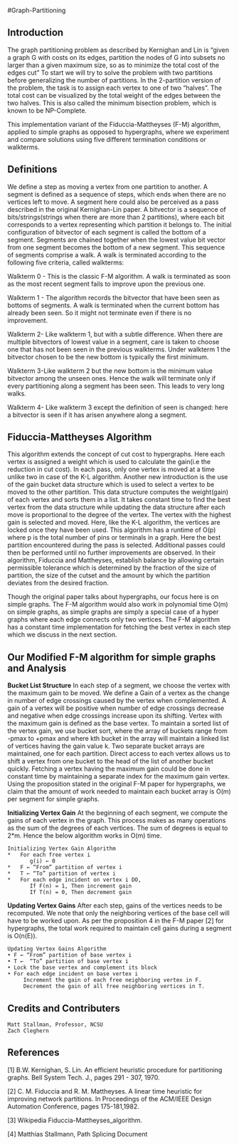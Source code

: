 #Graph-Partitioning

Introduction
---
The graph partitioning problem as described by Kernighan and Lin is “given a graph G with costs on its edges, partition the nodes of G into subsets no larger than a given maximum size, so as to minimize the total cost of the edges cut”
To start we will try to solve the problem with two partitions before generalizing the number of partitions. In the 2-partition version of the problem, the task is to assign each vertex to one of two “halves”. The total cost can be visualized by the total weight of the edges between the two halves. This is also called the minimum bisection problem, which is known to be NP-Complete.

This implementation variant of the Fiduccia-Mattheyses (F-M) algorithm, applied to simple graphs as opposed to hypergraphs, where we experiment and compare solutions using five different termination conditions or walkterms.

Definitions
---
We define a step as moving a vertex from one partition to another. A segment is defined as a sequence of steps, which ends when there are no vertices left to move. A segment here could also be perceived as a pass described in the original Kernighan-Lin paper. A bitvector is a sequence of bits/strings(strings when there are more than 2 partitions), where each bit corresponds to a vertex representing which partition it belongs to. The initial configuration of bitvector of each segment is called the bottom of a segment. Segments are chained together when the lowest value bit vector from one segment becomes the bottom of a new segment. This sequence of segments comprise a walk. A walk is terminated according to the following five criteria, called walkterms:

Walkterm 0 - This is the classic F-M algorithm. A walk is terminated as soon as the most recent segment fails to improve upon the previous one.

Walkterm 1 - The algorithm records the bitvector that have been seen as bottoms of segments. A walk is terminated when the current bottom has already been seen. So it might not terminate even if there is no improvement.

Walkterm 2- Like walkterm 1, but with a subtle difference. When there are multiple bitvectors of lowest value in a segment, care is taken to choose one that has not been seen in the previous walkterms. Under walkterm 1 the bitvector chosen to be the new bottom is typically the first minimum.

Walkterm 3-Like walkterm 2 but the new bottom is the minimum value bitvector among the unseen ones. Hence the walk will terminate only if every partitioning along a segment has been seen. This leads to very long walks.

Walkterm 4- Like walkterm 3 except the definition of seen is changed: here a bitvector is seen if it has arisen anywhere along a segment.


Fiduccia-Mattheyses Algorithm
---
This algorithm extends the concept of cut cost to hypergraphs. Here each vertex is assigned a weight which is used to calculate the gain(i.e the reduction in cut cost). In each pass, only one vertex is moved at a time unlike two in case of the K-L algorithm. Another new introduction is the use of the gain bucket data structure which is used to select a vertex to be moved to the other partition. This data structure computes the weight(gain) of each vertex and sorts them in a list. It takes constant time to find the best vertex from the data structure while updating the data structure after each move is proportional to the degree of the vertex. The vertex with the highest gain is selected and moved. Here, like the K-L algorithm, the vertices are locked once they have been used. This algorithm has a runtime of O(p) where p is the total number of pins or terminals in a graph. Here the best partition encountered during the pass is selected. Additional passes could then be performed until no further improvements are observed. In their algorithm, Fiduccia and Mattheyses, establish balance by allowing certain permissible tolerance which is determined by the fraction of the size of partition, the size of the cutset and the amount by which the partition deviates from the desired fraction.

Though the original paper talks about hypergraphs, our focus here is on simple graphs. The F-M algorithm would also work in polynomial time O(m) on simple graphs, as simple graphs are simply a special case of a hyper graphs where each edge connects only two vertices. The F-M algorithm has a constant time implementation for fetching the best vertex in each step which we discuss in the next section.

Our Modified F-M algorithm for simple graphs and Analysis
---
**Bucket List Structure**
In each step of a segment, we choose the vertex with the maximum gain to be moved. We define a Gain of a vertex as the change in number of edge crossings caused by the vertex when complemented. A gain of a vertex will be positive when number of edge crossings decrease and negative when edge crossings increase upon its shifting. Vertex with the maximum gain is defined as the base vertex. To maintain a sorted list of the vertex gain, we use bucket sort, where the array of buckets range from -pmax to +pmax and where kth bucket in the array will maintain a linked list of vertices having the gain value k. Two separate bucket arrays are maintained, one for each partition. Direct access to each vertex allows us to shift a vertex from one bucket to the head of the list of another bucket quickly. Fetching a vertex having the maximum gain could be done in constant time by maintaining a separate index for the maximum gain vertex. 
Using the proposition stated in the original F-M paper for hypergraphs, we claim that the amount of work needed to maintain each bucket array is O(m) per segment for simple graphs. 

**Initializing Vertex Gain**
At the beginning of each segment, we compute the gains of each vertex in the graph. This process makes as many operations as the sum of the degrees of each vertices. 
The sum of degrees is equal to 2*m. Hence the below algorithm works in O(m) time.
```
Initializing Vertex Gain Algorithm
*	For each free vertex i 
       g(i) ← 0 
*	F ← “From” partition of vertex i 
*	T ← “To” partition of vertex i 
*	For each edge incident on vertex i DO, 
       If F(n) = 1, Then increment gain 
       If T(n) = 0, Then decrement gain

```
**Updating Vertex Gains**
After each step, gains of the vertices needs to be recomputed. We note that only the neighboring
vertices of the base cell will have to be worked upon. As per the proposition 4 in the F-M paper [2] for hypergraphs, the total work required to maintain cell gains during a segment is O(n(E)).
```
Updating Vertex Gains Algorithm
• F ← “From” partition of base vertex i
• T ←  “To” partition of base vertex i
• Lock the base vertex and complement its block
• For each edge incident on base vertex i
     Increment the gain of each free neighboring vertex in F.
     Decrement the gain of all free neighboring vertices in T.
```

Credits and Contributers
--------------
```
Matt Stallman, Professor, NCSU
Zach Cleghern
```

References
---
[1] B.W. Kernighan, S. Lin. An efficient heuristic procedure for partitioning graphs. Bell System Tech. J.,
pages 291 - 307, 1970.

[2] C. M. Fiduccia and R. M. Mattheyses. A linear time heuristic for improving network partitions. In
Proceedings of the ACM/IEEE Design Automation Conference, pages 175-181,1982.

[3] Wikipedia Fiduccia-Mattheyses_algorithm.

[4] Matthias Stallmann, Path Splicing Document

